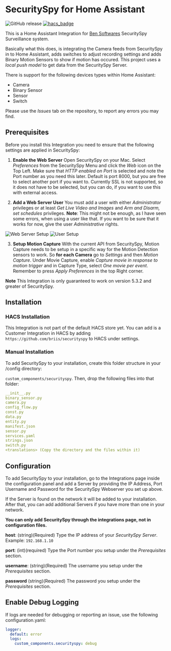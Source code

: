 # SecuritySpy for Home Assistant
![GitHub release](https://img.shields.io/github/release/briis/securityspy.svg?style=flat-square) [![hacs_badge](https://img.shields.io/badge/HACS-Custom-orange.svg?style=flat-square)](https://github.com/custom-components/hacs)

This is a Home Assistant Integration for [Ben Softwares](https://www.bensoftware.com) SecuritySpy Surveillance system.

Basically what this does, is integrating the Camera feeds from SecuritySpy in to Home Assistant, adds switches to adjust recording settings and adds Binary Motion Sensors to show if motion has occured. This project uses a *local push model* to get data from the SecuritySpy Server.

There is support for the following devices types within Home Assistant:
* Camera
* Binary Sensor
* Sensor
* Switch

Please use the *Issues* tab on the repository, to report any errors you may find.

## Prerequisites

Before you install this Integration you need to ensure that the following settings are applied in SecuritySpy:

1. **Enable the Web Server** Open SecuritySpy on your Mac. Select *Preferences* from the SecuritySpy Menu and click the *Web* icon on the Top Left. Make sure that *HTTP enabled on Port* is selected and note the Port number as you need this later. Default is port 8000, but you are free to select another port if you want to. Currently SSL is not supported, so it does not have to be selected, but you can do, if you want to use this with external access.

2. **Add a Web Server User** You must add a user with either *Administrator* privileges or at least *Get Live Video and Images* and *Arm and Disarm, set schedules* privileges. **Note**: This might not be enough, as I have seen some errors, when using a user like that. If you want to be sure that it works for now, give the user *Administrative* rights.

![Web Server Setup](https://github.com/briis/securityspy/blob/master/support_files/secspy_webserver_sm.png) ![User Setup](https://github.com/briis/securityspy/blob/master/support_files/secspy_users_sm.png)

3. **Setup Motion Capture** With the current API from SecuritySpy, Motion Capture needs to be setup in a specific way for the Motion Detection sensors to work. So **for each Camera** go to *Settings* and then *Motion Capture*. Under Movie Capture, enable *Capture movie in response to motion trigger* and in Capture Type, select *One movie per event*. Remember to press *Apply Preferences* in the top Right corner.

**Note** This Integration is only guaranteed to work on version 5.3.2 and greater of SecuritySpy.

## Installation

### HACS Installation
This Integration is not part of the default HACS store yet. You can add is a Customer Integration in HACS by adding `https://github.com/briis/securityspy` to HACS under settings.

### Manual Installation

To add SecuritySpy to your installation, create this folder structure in your /config directory:

`custom_components/securityspy`.
Then, drop the following files into that folder:

```yaml
__init__.py
binary_sensor.py
camera.py
config_flow.py
const.py
data.py
entity.py
manifest.json
sensor.py
services.yaml
strings.json
switch.py
<translations> (Copy the directory and the files within it)
```


## Configuration
To add SecuritySpy to your installation, go to the Integrations page inside the configuration panel and add a Server by providing the IP Address, Port Username and Password for the SecuritySpy Webserver you set up above.

If the Server is found on the network it will be added to your installation. After that, you can add additional Servers if you have more than one in your network.

**You can only add SecuritySpy through the integrations page, not in configuration files.**

**host**:
(string)(Required) Type the IP address of your *SecuritySpy Server*. Example: `192.168.1.10`

**port**:
(int)(required) Type the Port number you setup under the *Prerequisites* section.

**username**:
(string)(Required) The username you setup under the *Prerequisites* section.

**password**
(string)(Required) The password you setup under the *Prerequisites* section.


## Enable Debug Logging
If logs are needed for debugging or reporting an issue, use the following configuration.yaml:
```yaml
logger:
  default: error
  logs:
    custom_components.securityspy: debug
```
